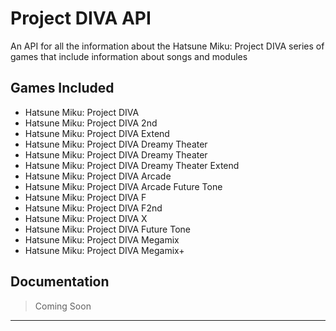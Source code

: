 # Project DIVA API 

An API for all the information about the Hatsune Miku: Project DIVA series of games that include information about songs and modules

## Games Included 
- Hatsune Miku: Project DIVA 
- Hatsune Miku: Project DIVA 2nd
- Hatsune Miku: Project DIVA Extend
- Hatsune Miku: Project DIVA Dreamy Theater 
- Hatsune Miku: Project DIVA Dreamy Theater
- Hatsune Miku: Project DIVA Dreamy Theater Extend
- Hatsune Miku: Project DIVA Arcade
- Hatsune Miku: Project DIVA Arcade Future Tone
- Hatsune Miku: Project DIVA F
- Hatsune Miku: Project DIVA F2nd
- Hatsune Miku: Project DIVA X
- Hatsune Miku: Project DIVA Future Tone
- Hatsune Miku: Project DIVA Megamix
- Hatsune Miku: Project DIVA Megamix+


## Documentation 
>Coming Soon

---



